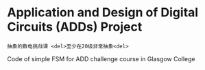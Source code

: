 # Application and Design of Digital Circuits (ADDs) Project  
    抽象的数电挑战课 <del>至少在20级非常抽象<del>
Code of simple FSM for ADD challenge course in Glasgow College
